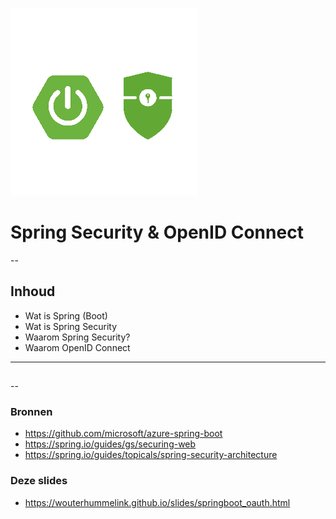![Spring Logo](images\spring-boot-security.png) <!-- {style="border-width: 0;"  } -->
# Spring Security & OpenID Connect


--

## Inhoud

* Wat is Spring (Boot)
* Wat is Spring Security
* Waarom Spring Security?
* Waarom OpenID Connect

---

## 



-- 

### Bronnen

* https://github.com/microsoft/azure-spring-boot
* https://spring.io/guides/gs/securing-web
* https://spring.io/guides/topicals/spring-security-architecture


### Deze slides

* https://wouterhummelink.github.io/slides/springboot_oauth.html